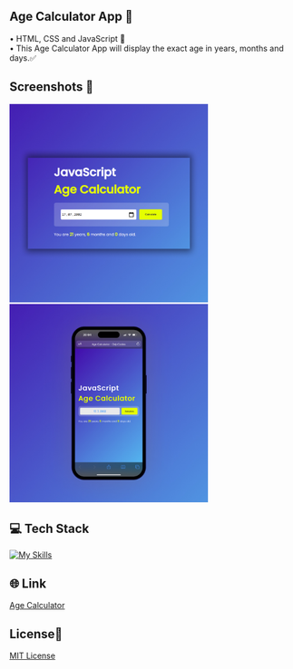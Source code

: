 ## Age Calculator App 🧮 
• HTML, CSS and JavaScript 📂 <br>
• This Age Calculator App will display the exact age in years, months and days.✅ 

## Screenshots 📱
<img src="img/1 Age Calculator.jpg" width="350"> <img src="img/2 Age Calculator.jpg" width="350">

## 💻 Tech Stack
[![My Skills](https://skillicons.dev/icons?i=html,css,javascript)](https://skillicons.dev)

## 🌐 Link
<a href="https://age-calculator-dejvcodes.netlify.app/">Age Calculator</a>

## License🔐
[MIT License](LICENSE)